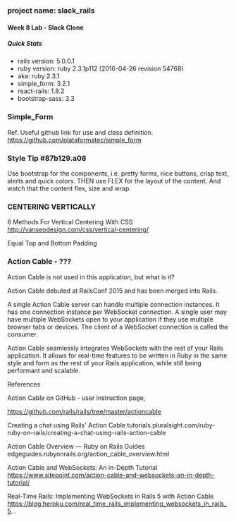 ### project name: slack_rails
#### Week 8 Lab - Slack Clone
##### Quick Stats
* rails version: 5.0.0.1
* ruby version: ruby 2.3.1p112 (2016-04-26 revision 54768)
* aka: ruby 2.3.1
* simple_form: 3.2.1
* react-rails: 1.8.2
* bootstrap-sass: 3.3


### Simple_Form
Ref. Useful github link for use and class definition.
https://github.com/plataformatec/simple_form

### Style Tip #87b129.a08
Use bootstrap for the components, i.e.
pretty forms, nice buttons, crisp text, alerts and quick colors.
THEN use FLEX for the layout of the content.  And watch that the content flex, size and wrap.


### CENTERING VERTICALLY 	
6 Methods For Vertical Centering With CSS			          http://vanseodesign.com/css/vertical-centering/

Equal Top and Bottom Padding					                 



### Action Cable - ???

Action Cable is not used in this application, but what is it?

Action Cable debuted at RailsConf 2015 and has been merged into Rails.

A single Action Cable server can handle multiple connection instances. It has one connection instance per WebSocket connection. A single user may have multiple WebSockets open to your application if they use multiple browser tabs or devices. The client of a WebSocket connection is called the consumer.

Action Cable seamlessly integrates WebSockets with the rest of your Rails application. It allows for real-time features to be written in Ruby in the same style and form as the rest of your Rails application, while still being performant and scalable.

References

Action Cable on GitHub - user instruction page,

https://github.com/rails/rails/tree/master/actioncable







Creating a chat using Rails' Action Cable
tutorials.pluralsight.com/ruby-ruby-on-rails/creating-a-chat-using-rails-action-cable




Action Cable Overview — Ruby on Rails Guides
edgeguides.rubyonrails.org/action_cable_overview.html





Action Cable and WebSockets: An in-Depth Tutorial
https://www.sitepoint.com/action-cable-and-websockets-an-in-depth-tutorial/


Real-Time Rails: Implementing WebSockets in Rails 5 with Action Cable
https://blog.heroku.com/real_time_rails_implementing_websockets_in_rails_5...

